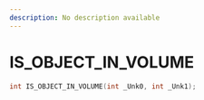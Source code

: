 ```yaml
---
description: No description available 
---
```


# IS_OBJECT_IN_VOLUME

```cpp
int IS_OBJECT_IN_VOLUME(int _Unk0, int _Unk1);
```